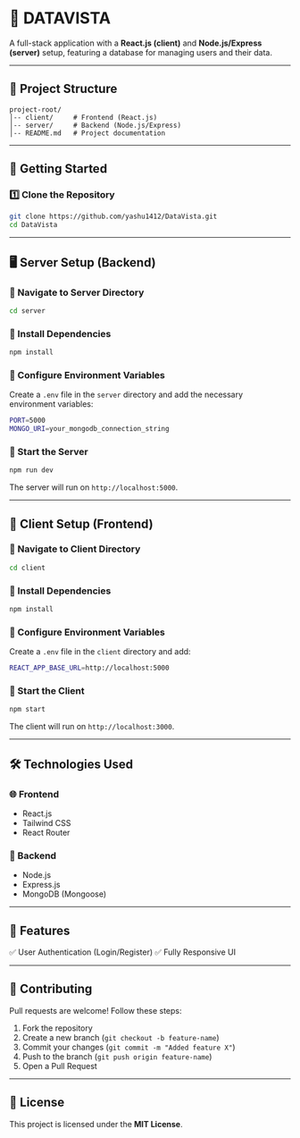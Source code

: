 # 📌 DATAVISTA 

A full-stack application with a **React.js (client)** and **Node.js/Express (server)** setup, featuring a database for managing users and their data.

---

## 📂 Project Structure
```
project-root/
│-- client/     # Frontend (React.js)
│-- server/     # Backend (Node.js/Express)
│-- README.md   # Project documentation
```

---

## 🚀 Getting Started
### 1️⃣ Clone the Repository
```sh
git clone https://github.com/yashu1412/DataVista.git
cd DataVista
```

---

## 🖥️ Server Setup (Backend)
### 🔹 Navigate to Server Directory
```sh
cd server
```

### 🔹 Install Dependencies
```sh
npm install
```

### 🔹 Configure Environment Variables
Create a `.env` file in the `server` directory and add the necessary environment variables:
```sh
PORT=5000
MONGO_URI=your_mongodb_connection_string
```

### 🔹 Start the Server
```sh
npm run dev
```
The server will run on `http://localhost:5000`.

---

## 🎨 Client Setup (Frontend)
### 🔹 Navigate to Client Directory
```sh
cd client
```

### 🔹 Install Dependencies
```sh
npm install
```

### 🔹 Configure Environment Variables
Create a `.env` file in the `client` directory and add:
```sh
REACT_APP_BASE_URL=http://localhost:5000
```

### 🔹 Start the Client
```sh
npm start
```
The client will run on `http://localhost:3000`.

---

## 🛠️ Technologies Used
### 🌐 Frontend
- React.js
- Tailwind CSS
- React Router

### 🔧 Backend
- Node.js
- Express.js
- MongoDB (Mongoose)

---

## 📌 Features
✅ User Authentication (Login/Register)
✅ Fully Responsive UI

---

## 🤝 Contributing
Pull requests are welcome! Follow these steps:
1. Fork the repository
2. Create a new branch (`git checkout -b feature-name`)
3. Commit your changes (`git commit -m "Added feature X"`)
4. Push to the branch (`git push origin feature-name`)
5. Open a Pull Request

---

## 📄 License
This project is licensed under the **MIT License**.



